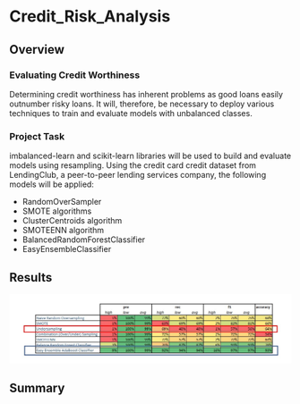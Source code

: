 # Credit_Risk_Analysis

## Overview

### Evaluating Credit Worthiness
Determining credit worthiness has inherent problems as good loans easily outnumber risky loans.  It will, therefore, be necessary to deploy various techniques to train and evaluate models with unbalanced classes. 

### Project Task
imbalanced-learn and scikit-learn libraries will be used to build and evaluate models using resampling. Using the credit card credit dataset from LendingClub, a peer-to-peer lending services company, the following models will be applied:
* RandomOverSampler
* SMOTE algorithms
* ClusterCentroids algorithm
* SMOTEENN algorithm
* BalancedRandomForestClassifier
* EasyEnsembleClassifier

## Results

![matrix](https://github.com/cortesh/Credit_Risk_Analysis/blob/main/images/matrix_results.jpg)


## Summary



